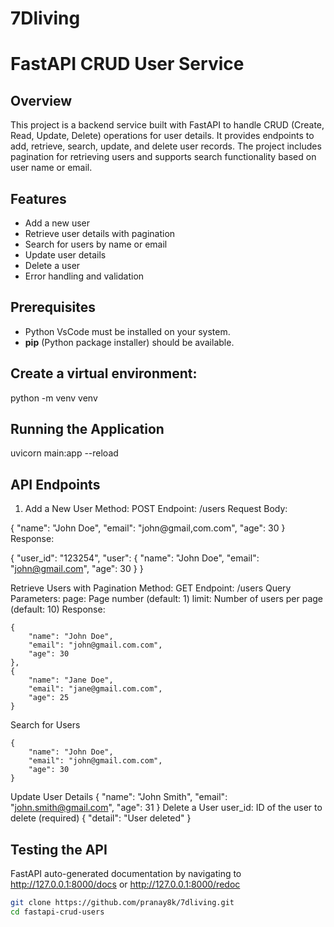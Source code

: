 # 7Dliving
# FastAPI CRUD User Service

## Overview

This project is a backend service built with FastAPI to handle CRUD (Create, Read, Update, Delete) operations for user details. It provides endpoints to add, retrieve, search, update, and delete user records. The project includes pagination for retrieving users and supports search functionality based on user name or email.

## Features

- Add a new user
- Retrieve user details with pagination
- Search for users by name or email
- Update user details
- Delete a user
- Error handling and validation

## Prerequisites

- Python VsCode must be installed on your system.
- **pip** (Python package installer) should be available.

## Create a virtual environment:
python -m venv venv

## Running the Application
uvicorn main:app --reload

## API Endpoints
1. Add a New User
Method: POST
Endpoint: /users
Request Body:

{
    "name": "John Doe",
    "email": "john@gmail,com.com",
    "age": 30
}
Response:

{
    "user_id": "123254",
    "user": {
        "name": "John Doe",
        "email": "john@gmail.com",
        "age": 30
    }
}

Retrieve Users with Pagination
Method: GET
Endpoint: /users
Query Parameters:
page: Page number (default: 1)
limit: Number of users per page (default: 10)
Response:

    {
        "name": "John Doe",
        "email": "john@gmail.com.com",
        "age": 30
    },
    {
        "name": "Jane Doe",
        "email": "jane@gmail.com.com",
        "age": 25
    }

Search for Users

    {
        "name": "John Doe",
        "email": "john@gmail.com.com",
        "age": 30
    }
    
Update User Details
{
    "name": "John Smith",
    "email": "john.smith@gmail.com",
    "age": 31
}
Delete a User
user_id: ID of the user to delete (required)
{
    "detail": "User deleted"
}

    
## Testing the API
FastAPI auto-generated documentation by navigating to http://127.0.0.1:8000/docs or http://127.0.0.1:8000/redoc



```bash
git clone https://github.com/pranay8k/7dliving.git
cd fastapi-crud-users
